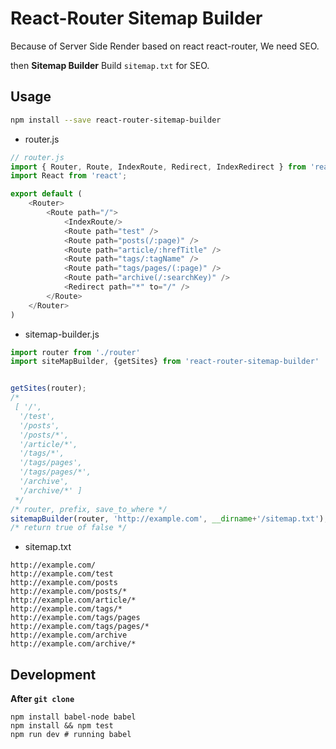 # React-Router Sitemap Builder

Because of Server Side Render based on react react-router, We need SEO.

then **Sitemap Builder** Build `sitemap.txt` for SEO.

## Usage

```bash
npm install --save react-router-sitemap-builder
```

- router.js
```javascript
// router.js
import { Router, Route, IndexRoute, Redirect, IndexRedirect } from 'react-router'
import React from 'react';

export default (
    <Router>
        <Route path="/">
            <IndexRoute/>
            <Route path="test" />
            <Route path="posts(/:page)" />
            <Route path="article/:hrefTitle" />
            <Route path="tags/:tagName" />
            <Route path="tags/pages/(:page)" />
            <Route path="archive(/:searchKey)" />
            <Redirect path="*" to="/" />
        </Route>
    </Router>
)
```

- sitemap-builder.js
```javascript
import router from './router'
import siteMapBuilder, {getSites} from 'react-router-sitemap-builder'


getSites(router);
/*
 [ '/',
  '/test',
  '/posts',
  '/posts/*',
  '/article/*',
  '/tags/*',
  '/tags/pages',
  '/tags/pages/*',
  '/archive',
  '/archive/*' ]
 */
/* router, prefix, save_to_where */
sitemapBuilder(router, 'http://example.com', __dirname+'/sitemap.txt');
/* return true of false */
```

- sitemap.txt
```text
http://example.com/
http://example.com/test
http://example.com/posts
http://example.com/posts/*
http://example.com/article/*
http://example.com/tags/*
http://example.com/tags/pages
http://example.com/tags/pages/*
http://example.com/archive
http://example.com/archive/*
```

## Development

**After `git clone`**

```
npm install babel-node babel
npm install && npm test
npm run dev # running babel
```


